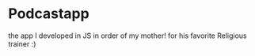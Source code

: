 # Podcastapp
the app I developed in JS in order of my mother! for his favorite Religious trainer :) 
